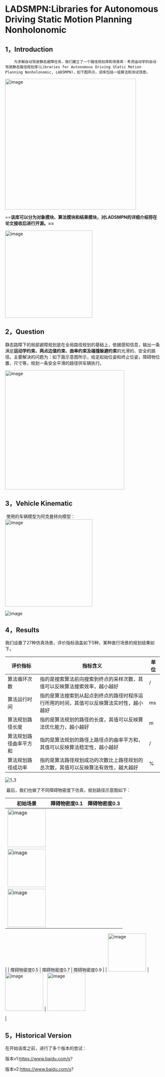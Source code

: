 # LADSMPN:Libraries for Autonomous Driving Static Motion Planning Nonholonomic

## 1，Introduction

 		为求解自动驾驶静态避障任务，我们建立了一个路径规划库和场景库：考虑运动学的自动驾驶静态路径规划库(Libraries for Autonomous Driving Static Motion Planning Nonholonomic, LADSMPN)，如下图所示，该库包括一组算法和测试场景。

 <img width="426" alt="image" src="https://github.com/user-attachments/assets/bea8c1e8-7121-4ffb-a189-001ea68b5086">

​		==**该库可以分为对象模块、算法模块和结果模块，对LADSMPN的详细介绍将在论文接收后进行开源。==**

<img width="284" alt="image" src="https://github.com/user-attachments/assets/a2591a47-4040-4300-9a4d-d9723b903363">

## 2，Question

​        静态路障下的局部避障规划是在全局路径规划的基础上，依据感知信息，输出一条满足**运动学约束、两点边值约束、曲率约束及碰撞躲避约束**的光滑的、安全的路径。主要解决的问题为：如下面示意图所示，给定起始位姿和终止位姿，障碍物位置，尺寸等，规划一条安全平滑的路径供车辆执行。

<img width="388" alt="image" src="https://github.com/user-attachments/assets/27163c10-da80-4620-8238-c0d4487eebd6">

## 3，Vehicle Kinematic

​		使用的车辆模型为阿克曼转向模型：
<img width="284" alt="image" src="https://github.com/user-attachments/assets/4a8b8a2b-4958-475e-8da6-bf9569a2a54e">

![image](https://github.com/user-attachments/assets/6895ae70-a4d1-423e-9179-97ae5465a4fd)


## 4，Results

​		我们设置了27种仿真场景，评价指标涵盖如下5种，某种直行场景的规划结果如下。

| 评价指标               | 指标含义                                                     | 单位 |
| ---------------------- | ------------------------------------------------------------ | ---- |
| 算法循环次数           | 指的是搜索算法前向搜索到终点的采样次数，其值可以反映算法搜索效率，越小越好 | /    |
| 算法运行时间           | 指的是算法搜索到从起点到终点的路径时程序运行所用的时间，其值可以反映算法实时性，越小越好 | ms   |
| 算法规划路径长度       | 指的是算法规划的路径的长度，其值可以反映算法优化能力，越小越好 | m    |
| 算法规划路径曲率平方和 | 指的是算法规划的路径上路径点的曲率平方和，其值可以反映算法稳定性，越小越好 | /    |
| 算法规划路径成功率     | 指的是算法路径规划成功的次数比上路径规划的总次数，其值可以反映算法有效性，越大越好 | %    |

![1_3](D:\0other\Github\static_motion_planning\static_motion_planning_nonholonomic4\result\gif\1_3.gif)

​		最后，我们也做了不同障碍物密度下仿真，规划路径示意图如下：

| 初始场景                                                     | 障碍物密度0.1                                                | 障碍物密度0.3                                                |
| ------------------------------------------------------------ | ------------------------------------------------------------ | ------------------------------------------------------------ |
| <img width="124" alt="image" src="https://github.com/user-attachments/assets/809103ae-4d52-4d14-9024-22da478f2a60">
 |<img width="124" alt="image" src="https://github.com/user-attachments/assets/b2ef8e79-61be-432f-a840-be5191151c5e">
 | <img width="124" alt="image" src="https://github.com/user-attachments/assets/4b01c6bf-bbb2-47e8-904e-7852fa33d2ea">
 |
| 障碍物密度0.5                                                | 障碍物密度0.7                                                | 障碍物密度0.9                                                |
| <img width="124" alt="image" src="https://github.com/user-attachments/assets/d3c751a9-8d50-43f3-aca8-17111cacd5bd">
 | <img width="124" alt="image" src="https://github.com/user-attachments/assets/c2990aeb-a06a-4004-846f-d18069e194b5">
| <img width="124" alt="image" src="https://github.com/user-attachments/assets/d33a2cf1-792a-4904-aae6-aca356b29c31">

 |

## 5，Historical Version

在开始该库之前，进行了多个版本的尝试：

版本v1:https://www.baidu.com/s?

版本v2:https://www.baidu.com/s?

